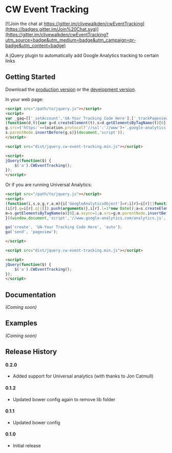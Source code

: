 # CW Event Tracking

[![Join the chat at https://gitter.im/clivewalkden/cwEventTracking](https://badges.gitter.im/Join%20Chat.svg)](https://gitter.im/clivewalkden/cwEventTracking?utm_source=badge&utm_medium=badge&utm_campaign=pr-badge&utm_content=badge)

A jQuery plugin to automatically add Google Analytics tracking to certain links

## Getting Started

Download the [production version][min] or the [development version][max].

[min]: https://raw.github.com/clivewalkden/jquery-cw-event-tracking/master/dist/jquery.cw-event-tracking.min.js
[max]: https://raw.github.com/clivewalkden/jquery-cw-event-tracking/master/dist/jquery.cw-event-tracking.js

In your web page:

```html
<script src="/path/to/jquery.js"></script>
<script>
var _gaq=[['_setAccount','UA-Your Tracking Code Here'],['_trackPageview']];
(function(d,t){var g=d.createElement(t),s=d.getElementsByTagName(t)[0];
g.src=('https:'==location.protocol?'//ssl':'//www')+'.google-analytics.com/ga.js';
s.parentNode.insertBefore(g,s)}(document,'script'));
</script>

<script src="dist/jquery.cw-event-tracking.min.js"></script>

<script>
jQuery(function($) {
	$('a').CWEventTracking();
});
</script>
```

Or if you are running Universal Analytics:

```html
<script src="/path/to/jquery.js"></script>
<script>
(function(i,s,o,g,r,a,m){i['GoogleAnalyticsObject']=r;i[r]=i[r]||function(){
(i[r].q=i[r].q||[]).push(arguments)},i[r].l=1*new Date();a=s.createElement(o),
m=s.getElementsByTagName(o)[0];a.async=1;a.src=g;m.parentNode.insertBefore(a,m)
})(window,document,'script','//www.google-analytics.com/analytics.js','ga');

ga('create', 'UA-Your Tracking Code Here', 'auto');
ga('send', 'pageview');

</script>

<script src="dist/jquery.cw-event-tracking.min.js"></script>

<script>
jQuery(function($) {
	$('a').CWEventTracking();
});
</script>
```

## Documentation
_(Coming soon)_

## Examples
_(Coming soon)_

## Release History
#### 0.2.0
 * Added support for Universal analytics (with thanks to Jon Catmull)

#### 0.1.2
 * Updated bower config again to remove lib folder

#### 0.1.1
 * Updated bower config

#### 0.1.0
 * Initial release
